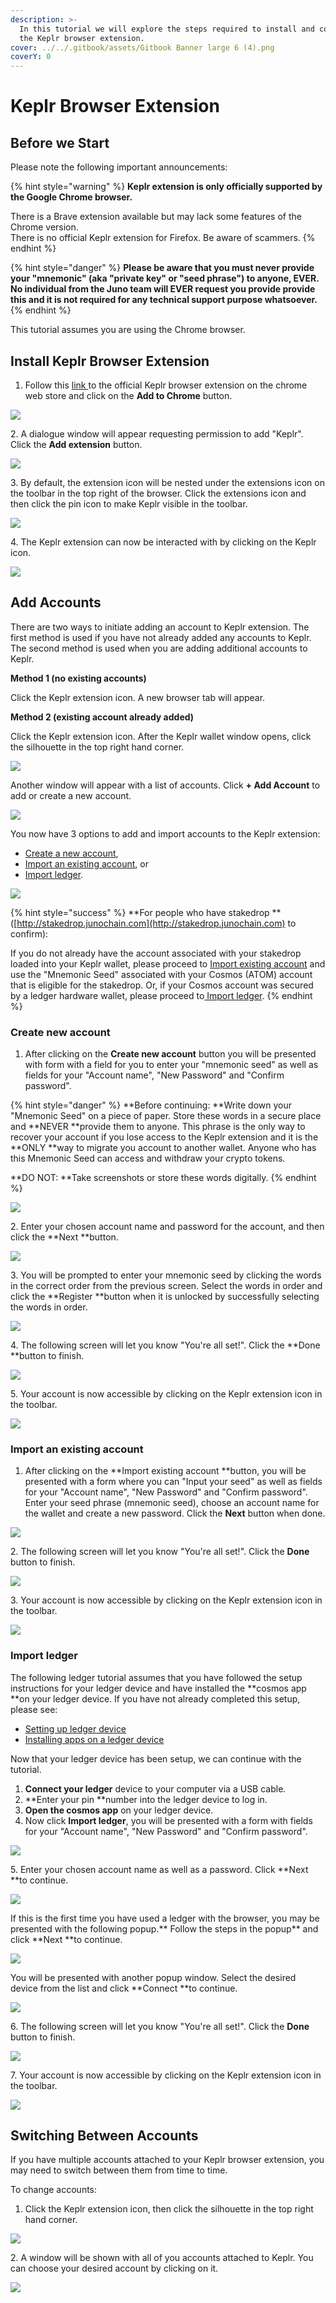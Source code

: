```yaml
---
description: >-
  In this tutorial we will explore the steps required to install and configure
  the Keplr browser extension.
cover: ../../.gitbook/assets/Gitbook Banner large 6 (4).png
coverY: 0
---
```


# Keplr Browser Extension

## Before we Start

Please note the following important announcements:

{% hint style="warning" %}
**Keplr extension is only officially supported by the Google Chrome browser.**

There is a Brave extension available but may lack some features of the Chrome version. \
There is no official Keplr extension for Firefox. Be aware of scammers.
{% endhint %}

{% hint style="danger" %}
**Please be aware that you must never provide your "mnemonic" (aka "private key" or "seed phrase") to anyone, EVER. No individual from the Juno team will EVER request you provide provide this and it is not required for any technical support purpose whatsoever.**
{% endhint %}

This tutorial assumes you are using the Chrome browser.

## **Install Keplr Browser Extension**

1. Follow this [link ](https://chrome.google.com/webstore/detail/keplr/dmkamcknogkgcdfhhbddcghachkejeap?hl=en)to the official Keplr browser extension on the chrome web store and click on the **Add to Chrome** button.

![](<../../.gitbook/assets/image (7).png>)

2\. A dialogue window will appear requesting permission to add "Keplr". Click the **Add extension** button.

![](<../../.gitbook/assets/image (2).png>)

3\. By default, the extension icon will be nested under the extensions icon on the toolbar in the top right of the browser. Click the extensions icon and then click the pin icon to make Keplr visible in the toolbar.

![](<../../.gitbook/assets/image (4).png>)

4\. The Keplr extension can now be interacted with by clicking on the Keplr icon.

![](<../../.gitbook/assets/image (5).png>)

## Add Accounts

There are two ways to initiate adding an account to Keplr extension. The first method is used if you have not already added any accounts to Keplr. The second method is used when you are adding additional accounts to Keplr.

**Method 1 (no existing accounts)**

Click the Keplr extension icon. A new browser tab will appear.

**Method 2 (existing account already added)**

Click the Keplr extension icon. After the Keplr wallet window opens, click the silhouette in the top right hand corner.

![](<../../.gitbook/assets/image (33).png>)

Another window will appear with a list of accounts. Click **+ Add Account** to add or create a new account.

![](<../../.gitbook/assets/image (31).png>)

You now have 3 options to add and import accounts to the Keplr extension:

* [Create a new account](keplr-browser-extension.md#create-new-account),
* [Import an existing account](keplr-browser-extension.md#import-an-existing-account), or
* [Import ledger](keplr-browser-extension.md#import-ledger).

![](<../../.gitbook/assets/image (3).png>)

{% hint style="success" %}
**For people who have stakedrop **([http://stakedrop.junochain.com](http://stakedrop.junochain.com) to confirm):

If you do not already have the account associated with your stakedrop loaded into your Keplr wallet, please proceed to [Import existing account](keplr-browser-extension.md#import-an-existing-account) and use the "Mnemonic Seed" associated with your Cosmos (ATOM) account that is eligible for the stakedrop. Or, if your Cosmos account was secured by a ledger hardware wallet, please proceed to[ Import ledger](keplr-browser-extension.md#import-ledger).
{% endhint %}

### Create new account

1. After clicking on the **Create new account** button you will be presented with form with a field for you to enter your "mnemonic seed" as well as fields for your "Account name", "New Password" and "Confirm password".

{% hint style="danger" %}
**Before continuing: **Write down your "Mnemonic Seed" on a piece of paper. Store these words in a secure place and **NEVER **provide them to anyone. This phrase is the only way to recover your account if you lose access to the Keplr extension and it is the **ONLY **way to migrate you account to another wallet. Anyone who has this Mnemonic Seed can access and withdraw your crypto tokens.

**DO NOT: **Take screenshots or store these words digitally.
{% endhint %}

![](<../../.gitbook/assets/image (6).png>)

2\. Enter your chosen account name and password for the account, and then click the **Next **button.

![](<../../.gitbook/assets/image (9).png>)

3\. You will be prompted to enter your mnemonic seed by clicking the words in the correct order from the previous screen. Select the words in order and click the **Register **button when it is unlocked by successfully selecting the words in order.

![](<../../.gitbook/assets/image (8).png>)

4\. The following screen will let you know "You're all set!". Click the **Done **button to finish.

![](../../.gitbook/assets/image.png)

5\. Your account is now accessible by clicking on the Keplr extension icon in the toolbar.

![](<../../.gitbook/assets/image (29) (1) (1) (1) (1).png>)

### Import an existing account

1. After clicking on the **Import existing account **button, you will be presented with a form where you can "Input your seed" as well as fields for your "Account name", "New Password" and "Confirm password". Enter your seed phrase (mnemonic seed), choose an account name for the wallet and create a new password. Click the **Next** button when done.

![](<../../.gitbook/assets/image (35).png>)

2\. The following screen will let you know "You're all set!". Click the **Done** button to finish.

![](<../../.gitbook/assets/image (24).png>)

3\. Your account is now accessible by clicking on the Keplr extension icon in the toolbar.

![](<../../.gitbook/assets/image (29) (1) (1) (1).png>)

### Import ledger

The following ledger tutorial assumes that you have followed the setup instructions for your ledger device and have installed the **cosmos app **on your ledger device. If you have not already completed this setup, please see:

* [Setting up ledger device](https://support.ledger.com/hc/en-us/articles/360000613793-Set-up-your-Ledger-Nano-S?docs=true)
* [Installing apps on a ledger device](https://support.ledger.com/hc/en-us/articles/4404382258961?docs=true)

Now that your ledger device has been setup, we can continue with the tutorial.

1. **Connect your ledger** device to your computer via a USB cable.
2. **Enter your pin **number into the ledger device to log in.
3. **Open the cosmos app** on your ledger device.
4. Now click **Import ledger**, you will be presented with a form with fields for your "Account name", "New Password" and "Confirm password".

![](<../../.gitbook/assets/image (27).png>)

5\. Enter your chosen account name as well as a password. Click **Next **to continue.



![](<../../.gitbook/assets/image (28).png>)

If this is the first time you have used a ledger with the browser, you may be presented with the following popup.** Follow the steps in the popup** and click **Next **to continue.

![](<../../.gitbook/assets/image (23).png>)

You will be presented with another popup window. Select the desired device from the list and click **Connect **to continue.

![](<../../.gitbook/assets/image (26).png>)

6\.  The following screen will let you know "You're all set!". Click the **Done** button to finish.

![](<../../.gitbook/assets/image (36).png>)

7\. Your account is now accessible by clicking on the Keplr extension icon in the toolbar.

![](<../../.gitbook/assets/image (25).png>)

## Switching Between Accounts

If you have multiple accounts attached to your Keplr browser extension, you may need to switch between them from time to time.

To change accounts:

1. Click the Keplr extension icon, then click the silhouette in the top right hand corner.&#x20;

&#x20;

![](<../../.gitbook/assets/image (32).png>)

2\. A window will be shown with all of you accounts attached to Keplr. You can choose your desired account by clicking on it.

![](<../../.gitbook/assets/image (34).png>)

